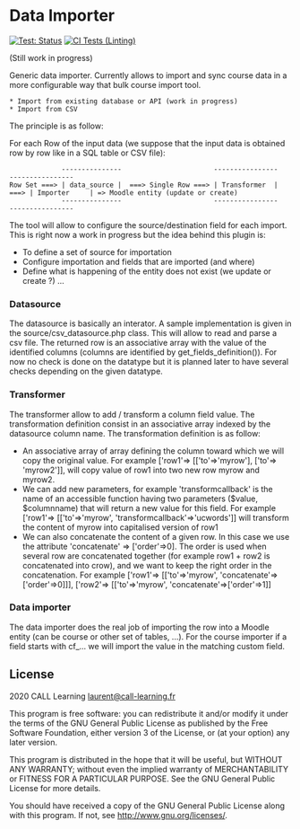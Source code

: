 # Data Importer #

[![Test: Status](https://github.com/call-learning/moodle-tool_importer/actions/workflows/ci.yml/badge.svg)](https://github.com/call-learning/moodle-tool_importer/actions/workflows/ci.yml)
[![CI Tests (Linting)](https://github.com/call-learning/moodle-tool_importer/actions/workflows/lint.yml/badge.svg)](https://github.com/call-learning/moodle-tool_importer/actions/workflows/lint.yml)


(Still work in progress)

Generic data importer. Currently allows to import and sync course data in a more
configurable way that bulk course import tool.

    * Import from existing database or API (work in progress)
    * Import from CSV

The principle is as follow:

For each Row of the input data (we suppose that the input data is obtained row
by row like in a SQL table or CSV file):

                 ---------------                       ----------------        ----------------
    Row Set ===> | data_source |  ===> Single Row ===> | Transformer  |   ===> | Importer     | => Moodle entity (update or create)
                 ---------------                       ----------------        ----------------
    
The tool will allow to configure the source/destination field for each import.
This is right now a work in progress but the idea behind this plugin is:
* To define a set of source for importation
* Configure importation and fields that are imported (and where)
* Define what is happening of the entity does not exist (we update or create ?)
...

### Datasource

The datasource is basically an interator. A sample implementation is given
in the source/csv_datasource.php class. This will allow to read and parse
 a csv file.
The returned row is an associative array with the value of the identified
columns (columns are identified by get_fields_definition()).
For now no check is done on the datatype but it is planned later to have several
checks depending on the given datatype.


### Transformer

The transformer allow to add / transform a column field value. The
transformation definition consist in an associative array indexed by
the datasource column name.
The transformation definition is as follow:
* An associative array of array defining the column toward which we will copy
the original value. For example ['row1'=> [['to'=>'myrow'], ['to'=> 'myrow2']], will copy
value of row1 into two new row myrow and myrow2.
* We can add new parameters, for example 'transformcallback' is the name of an
accessible function having two parameters ($value, $columnname) that will return 
a new value for this field. For example ['row1'=> [['to'=>'myrow', 'transformcallback'=>'ucwords']]
will transform the content of myrow into capitalised version of row1
* We can also concatenate the content of a given row. In this case we use the
attribute 'concatenate' => ['order'=>0]. The order is used when several row
are concatenated together (for example row1 + row2 is concatenated into crow), and
we want to keep the right order in the concatenation.
For example ['row1'=> [['to'=>'myrow', 'concatenate'=>['order'=>0]]],  ['row2'=> [['to'=>'myrow', 'concatenate'=>['order'=>1]]

### Data importer

The data importer does the real job of importing the row into a Moodle entity
(can be course or other set of tables, ...).
For the course importer if a field starts with cf_... we will import the
value in the matching custom field.



## License ##

2020 CALL Learning <laurent@call-learning.fr>

This program is free software: you can redistribute it and/or modify it under
the terms of the GNU General Public License as published by the Free Software
Foundation, either version 3 of the License, or (at your option) any later
version.

This program is distributed in the hope that it will be useful, but WITHOUT ANY
WARRANTY; without even the implied warranty of MERCHANTABILITY or FITNESS FOR A
PARTICULAR PURPOSE.  See the GNU General Public License for more details.

You should have received a copy of the GNU General Public License along with
this program.  If not, see <http://www.gnu.org/licenses/>.
